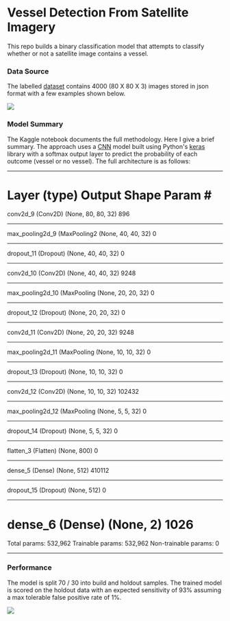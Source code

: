 # Vessel Detection From Satellite Imagery

This repo builds a binary classification model that attempts 
to classify whether or not a satellite image contains a vessel.

### Data Source
The labelled [dataset](https://www.kaggle.com/rhammell/ships-in-satellite-imagery) 
contains 4000 (80 X 80 X 3) images stored in json format 
with a few examples shown below.

![](https://github.com/dstarkey23/transfer_learning_computer_vision/blob/master/input_examples.png)



### Model Summary
The Kaggle notebook documents the full methodology. Here I give a brief summary. 
The approach uses a [CNN](https://towardsdatascience.com/a-comprehensive-guide-to-convolutional-neural-networks-the-eli5-way-3bd2b1164a53) model built using Python's [keras](https://keras.io/) library with a softmax 
output layer to predict the probability of each outcome (vessel or no vessel). The full architecture is as follows:


_________________________________________________________________
Layer (type)                 Output Shape              Param #   
=================================================================
conv2d_9 (Conv2D)            (None, 80, 80, 32)        896       
_________________________________________________________________
max_pooling2d_9 (MaxPooling2 (None, 40, 40, 32)        0         
_________________________________________________________________
dropout_11 (Dropout)         (None, 40, 40, 32)        0         
_________________________________________________________________
conv2d_10 (Conv2D)           (None, 40, 40, 32)        9248      
_________________________________________________________________
max_pooling2d_10 (MaxPooling (None, 20, 20, 32)        0         
_________________________________________________________________
dropout_12 (Dropout)         (None, 20, 20, 32)        0         
_________________________________________________________________
conv2d_11 (Conv2D)           (None, 20, 20, 32)        9248      
_________________________________________________________________
max_pooling2d_11 (MaxPooling (None, 10, 10, 32)        0         
_________________________________________________________________
dropout_13 (Dropout)         (None, 10, 10, 32)        0         
_________________________________________________________________
conv2d_12 (Conv2D)           (None, 10, 10, 32)        102432    
_________________________________________________________________
max_pooling2d_12 (MaxPooling (None, 5, 5, 32)          0         
_________________________________________________________________
dropout_14 (Dropout)         (None, 5, 5, 32)          0         
_________________________________________________________________
flatten_3 (Flatten)          (None, 800)               0         
_________________________________________________________________
dense_5 (Dense)              (None, 512)               410112    
_________________________________________________________________
dropout_15 (Dropout)         (None, 512)               0         
_________________________________________________________________
dense_6 (Dense)              (None, 2)                 1026      
=================================================================
Total params: 532,962
Trainable params: 532,962
Non-trainable params: 0
_________________________________________________________________




### Performance

The model is split 70 / 30 into build and holdout samples. The trained model
is scored on the holdout data with an expected sensitivity 
of 93% assuming a max tolerable false positive rate of 1%.

![](https://github.com/dstarkey23/transfer_learning_computer_vision/blob/master/roc_plot.png)
